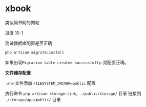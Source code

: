 # xbook
类似简书网的网站

进度 10-1

测试数据库配置是否正确

```bash
php artisan migrate:install
```

如果出现`Migration table created successfully.`则配置正确。

**文件储存配置**

`.env` 文件添加 `FILESYSTEM_DRIVER=public` 配置

执行命令 `php artisan storage:link`，`./public/storage/` 目录 链接到 `./storage/app/public/` 目录
